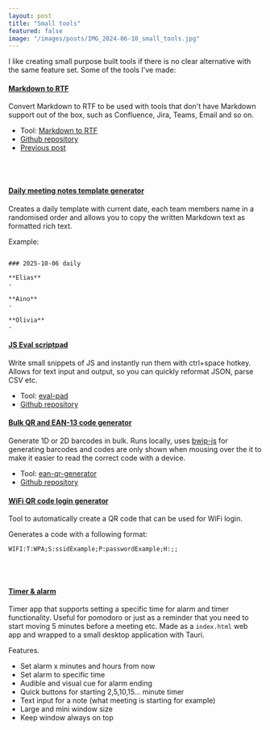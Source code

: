 ```yaml
---
layout: post
title: "Small tools"
featured: false
image: "/images/posts/IMG_2024-06-10_small_tools.jpg"
---
```


I like creating small purpose built tools if there is no clear alternative with the same feature set. Some of the tools I've made:

#### [Markdown to RTF](https://joonakeskitalo.github.io/markdown-to-rtf)

Convert Markdown to RTF to be used with tools that don't have Markdown support out of the box, such as Confluence, Jira, Teams, Email and so on.

- Tool: [Markdown to RTF](https://joonakeskitalo.github.io/markdown-to-rtf)
- [Github repository](https://github.com/joonakeskitalo/markdown-to-rtf)
- [Previous post](https://joonakeskitalo.github.io/2023/09/06/markdown-to-rtf-for-use-in-slack-teams-confluence/)

<br/><br/>

#### [Daily meeting notes template generator](https://joonakeskitalo.github.io/daily/)

Creates a daily template with current date, each team members name in a randomised order and allows you to copy the written Markdown text as formatted rich text.

Example:

```

### 2025-10-06 daily

**Elias**
-

**Aino**
-

**Olivia**
-
```

#### [JS Eval scriptpad](https://joonakeskitalo.github.io/eval-pad)

Write small snippets of JS and instantly run them with ctrl+space hotkey. Allows for text input and output, so you can quickly reformat JSON, parse CSV etc.

- Tool: [eval-pad](https://joonakeskitalo.github.io/eval-pad)
- [Github repository](https://github.com/joonakeskitalo/eval-pad)

#### [Bulk QR and EAN-13 code generator](https://joonakeskitalo.github.io/ean-qr-generator)

Generate 1D or 2D barcodes in bulk. Runs locally, uses [bwip-js](http://metafloor.github.io/bwip-js) for generating barcodes and codes are only shown when mousing over the it to make it easier to read the correct code with a device.

- Tool: [ean-qr-generator](https://joonakeskitalo.github.io/ean-qr-generator)
- [Github repository](https://github.com/joonakeskitalo/ean-qr-generator)

#### [WiFi QR code login generator](https://joonakeskitalo.github.io/wifi-qr-code/)

Tool to automatically create a QR code that can be used for WiFi login.

Generates a code with a following format:

```
WIFI:T:WPA;S:ssidExample;P:passwordExample;H:;;
```

<br/><br/>

#### [Timer & alarm](https://github.com/joonakeskitalo/timer)

Timer app that supports setting a specific time for alarm and timer functionality. Useful for pomodoro or just as a reminder that you need to start moving 5 minutes before a meeting etc. Made as a `index.html` web app and wrapped to a small desktop application with Tauri.

Features.
- Set alarm x minutes and hours from now
- Set alarm to specific time
- Audible and visual cue for alarm ending
- Quick buttons for starting 2,5,10,15… minute timer
- Text input for a note (what meeting is starting for example)
- Large and mini window size
- Keep window always on top